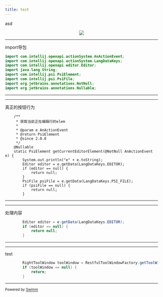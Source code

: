 ```yaml
---
title: test
---
```

asd

<p align="center"><img src="https://firebasestorage.googleapis.com/v0/b/swimmio-content/o/repositories%2FZ2l0aHViJTNBJTNBUmVzdGZ1bFRvb2wlM0ElM0FkZXZoMDQwNw%3D%3D%2Faec82943-aab3-44f8-9a18-03b06b8da01f.gif?alt=media&amp;token=9e4f75c5-9099-4d06-9dee-66b2e5db09e1"></p>

<SwmSnippet path="/src/com/github/restful/tool/actions/EditorOption.java" line="13">

---

import导包

```java
import com.intellij.openapi.actionSystem.AnActionEvent;
import com.intellij.openapi.actionSystem.LangDataKeys;
import com.intellij.openapi.editor.Editor;
import java.lang.String;
import com.intellij.psi.PsiElement;
import com.intellij.psi.PsiFile;
import org.jetbrains.annotations.NotNull;
import org.jetbrains.annotations.Nullable;
```

---

</SwmSnippet>

<SwmSnippet path="src/com/github/restful/tool/actions/EditorOption.java" line="28">

---

真正的按钮行为

```
    /**
     * 获取当前正在编辑行的elem
     *
     * @param e AnActionEvent
     * @return PsiElement
     * @since 2.0.0
     */
    @Nullable
    static PsiElement getCurrentEditorElement(@NotNull AnActionEvent e) {
        System.out.println("e" + e.toString);
        Editor editor = e.getData(LangDataKeys.EDITOR);
        if (editor == null) {
            return null;
        }
        PsiFile psiFile = e.getData(LangDataKeys.PSI_FILE);
        if (psiFile == null) {
            return null;
        }
```

---

</SwmSnippet>

<SwmSnippet path="/src/com/github/restful/tool/actions/EditorOption.java" line="38">

---

处理内容

```java
        Editor editor = e.getData(LangDataKeys.EDITOR);
        if (editor == null) {
            return null;
        }
```

---

</SwmSnippet>

<SwmSnippet path="/src/com/github/restful/tool/actions/RefreshAction.java" line="27">

---

test

```java
        RightToolWindow toolWindow = RestfulToolWindowFactory.getToolWindow(e.getProject());
        if (toolWindow == null) {
            return;
        }
```

---

</SwmSnippet>

<SwmMeta version="3.0.0" repo-id="Z2l0aHViJTNBJTNBUmVzdGZ1bFRvb2wlM0ElM0FkZXZoMDQwNw==" repo-name="RestfulTool"><sup>Powered by [Swimm](https://app.swimm.io/)</sup></SwmMeta>
